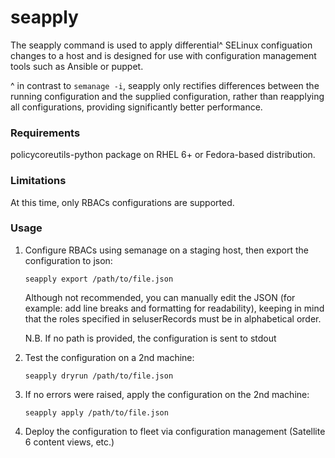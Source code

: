 # seapply

The seapply command is used to apply differential^ SELinux configuation changes to a host and is designed for use with configuration management tools such as Ansible or puppet.

^ in contrast to `semanage -i`, seapply only rectifies differences between the running configuration and the supplied configuration, rather than reapplying all configurations, providing significantly better performance.

### Requirements

policycoreutils-python package on RHEL 6+ or Fedora-based distribution.

### Limitations

At this time, only RBACs configurations are supported.

### Usage

1.    Configure RBACs using semanage on a staging host, then export the configuration to json:

          seapply export /path/to/file.json

      Although not recommended, you can manually edit the JSON (for example: add line breaks and formatting for readability), keeping in mind that the roles specified in seluserRecords must be in alphabetical order.

      N.B. If no path is provided, the configuration is sent to stdout

2.    Test the configuration on a 2nd machine:

          seapply dryrun /path/to/file.json

3.    If no errors were raised, apply the configuration on the 2nd machine:

          seapply apply /path/to/file.json

4. Deploy the configuration to fleet via configuration management (Satellite 6 content views, etc.)
